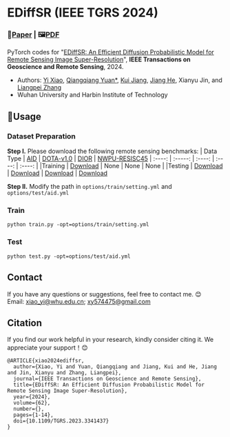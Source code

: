 # EDiffSR (IEEE TGRS 2024)
### 📖[**Paper**](https://ieeexplore.ieee.org/document/10353979) | 🖼️[**PDF**](./img/EDiffSR.pdf)

PyTorch codes for "[EDiffSR: An Efficient Diffusion Probabilistic Model for Remote Sensing Image Super-Resolution](https://ieeexplore.ieee.org/document/10353979)", **IEEE Transactions on Geoscience and Remote Sensing**, 2024.

- Authors: [Yi Xiao](https://xy-boy.github.io/), [Qiangqiang Yuan*](http://qqyuan.users.sgg.whu.edu.cn/), [Kui Jiang](http://homepage.hit.edu.cn/jiangkui), [Jiang He](https://jianghe96.github.io/), Xianyu Jin, and [Liangpei Zhang](http://www.lmars.whu.edu.cn/prof_web/zhangliangpei/rs/index.html)<br>
- Wuhan University and Harbin Institute of Technology
 
## 🧩Usage
### Dataset Preparation
**Step I.** Please download the following remote sensing benchmarks:
| Data Type | [AID](https://captain-whu.github.io/AID/) | [DOTA-v1.0](https://captain-whu.github.io/DOTA/dataset.html) | [DIOR](https://www.sciencedirect.com/science/article/pii/S0924271619302825) | [NWPU-RESISC45](https://ieeexplore.ieee.org/abstract/document/7891544)
| :----: | :-----: | :----: | :----: | :----: |
|Training | [Download](https://onedrive.live.com/?authkey=%21AAqO0B6SeejPkr0&id=42EC9A19F3DE58D8%2176404&cid=42EC9A19F3DE58D8&parId=root&parQt=sharedby&o=OneUp) | None | None | None |
|Testing | [Download](https://captain-whu.github.io/AID/) | [Download](https://captain-whu.github.io/DOTA/dataset.html) | [Download](https://drive.google.com/drive/folders/1UdlgHk49iu6WpcJ5467iT-UqNPpx__CC) | [Download](https://onedrive.live.com/?authkey=%21AHHNaHIlzp%5FIXjs&id=5C5E061130630A68%21107&cid=5C5E061130630A68&parId=root&parQt=sharedby&o=OneUp)

**Step II.** Modify the path in `options/train/setting.yml` and `options/test/aid.yml`

### Train
```
python train.py -opt=options/train/setting.yml
```

### Test
```
python test.py -opt=options/test/aid.yml
```

## Contact
If you have any questions or suggestions, feel free to contact me. 😊  
Email: xiao_yi@whu.edu.cn; xy574475@gmail.com

## Citation
If you find our work helpful in your research, kindly consider citing it. We appreciate your support！😊

```
@ARTICLE{xiao2024ediffsr,
  author={Xiao, Yi and Yuan, Qiangqiang and Jiang, Kui and He, Jiang and Jin, Xianyu and Zhang, Liangpei},
  journal={IEEE Transactions on Geoscience and Remote Sensing}, 
  title={EDiffSR: An Efficient Diffusion Probabilistic Model for Remote Sensing Image Super-Resolution}, 
  year={2024},
  volume={62},
  number={},
  pages={1-14},
  doi={10.1109/TGRS.2023.3341437}
}
```

